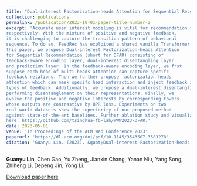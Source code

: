 ```yaml
---
title: "Dual-interest Factorization-heads Attention for Sequential Recommendation."
collection: publications
permalink: /publication/2023-10-01-paper-title-number-2
excerpt: 'Accurate user interest modeling is vital for recommendation scenarios. One of the efective solutions is the sequential recommendation that relies on click behaviors, but thisis not elegant in the video feed recommendation where users are passive in receiving the streaming contents and return skip or no-skip behaviors. Here skip and no-skip behaviors can be treated as negative and positive feedback,
respectively. With the mixture of positive and negative feedback,
it is challenging to capture the transition pattern of behavioral
sequence. To do so, FeedRec has exploited a shared vanilla Transformer, which may be inelegant because head interaction of multiheads attention does not consider diferent types of feedback. In
this paper, we propose Dual-interest Factorization-heads Attention
for Sequential Recommendation (short for DFAR) consisting of
feedback-aware encoding layer, dual-interest disentangling layer
and prediction layer. In the feedback-aware encoding layer, we frst
suppose each head of multi-heads attention can capture specifc
feedback relations. Then we further propose factorization-heads
attention which can mask specifc head interaction and inject feedback information so as to factorize the relation between diferent
types of feedback. Additionally, we propose a dual-interest disentangling layer to decouple positive and negative interests before
performing disentanglement on their representations. Finally, we
evolve the positive and negative interests by corresponding towers
whose outputs are contrastive by BPR loss. Experiments on two
real-world datasets show the superiority of our proposed method
against state-of-the-art baselines. Further ablation study and visualization also sustain its efectiveness. We release the source code
here: https://github.com/tsinghua-fb-lab/WWW2023-DFAR.'
date: 2023-05-01
venue: 'In Proceedings of the ACM Web Conference 2023'
paperurl: 'https://dl.acm.org/doi/pdf/10.1145/3543507.3583278'
citation: 'Guanyu Lin. (2023). &quot;Dual-interest Factorization-heads Attention for Sequential Recommendation.&quot; <i> In Proceedings of the ACM Web Conference 2023 </i>.'
---
```

**Guanyu Lin**, Chen Gao, Yu Zheng, Jianxin Chang, Yanan Niu, Yang Song, Zhiheng Li, Depeng Jin, Yong Li.

[Download paper here](https://dl.acm.org/doi/pdf/10.1145/3543507.3583278)

